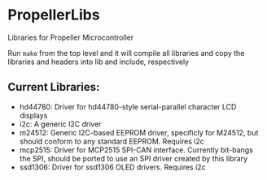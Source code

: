 # PropellerLibs
Libraries for Propeller Microcontroller

Run ```make``` from the top level and it will compile all libraries and copy the libraries and headers into lib and include, respectively

## Current Libraries:
- hd44780: Driver for hd44780-style serial-parallel character LCD displays
- i2c: A generic I2C driver
- m24512: Generic I2C-based EEPROM driver, specificly for M24512, but should conform to any standard EEPROM. Requires i2c
- mcp2515: Driver for MCP2515 SPI-CAN interface. Currently bit-bangs the SPI, should be ported to use an SPI driver created by this library
- ssd1306: Driver for ssd1306 OLED drivers. Requires i2c